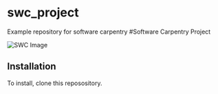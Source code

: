 # swc_project
Example repository for software carpentry
#Software Carpentry Project

![SWC Image](https://potterzot.com/2019-09-25-unm/assets/img/swc-icon-blue.svg)

## Installation

To install, clone this reposository.

